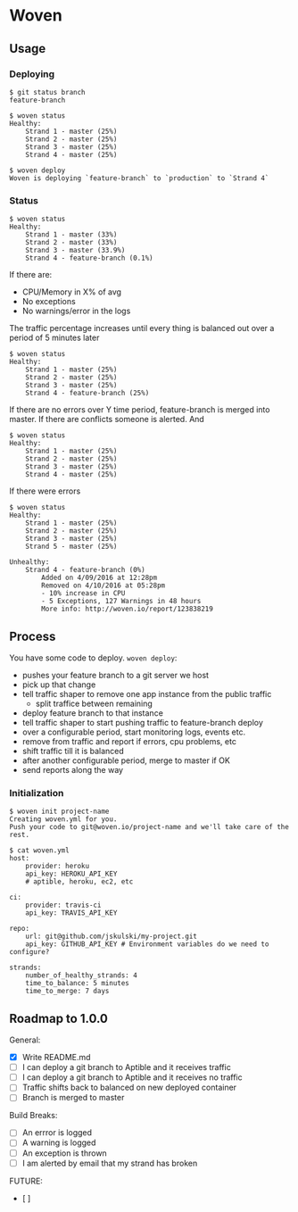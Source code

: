 # Woven

## Usage

### Deploying

```
$ git status branch
feature-branch

$ woven status
Healthy:
    Strand 1 - master (25%)
    Strand 2 - master (25%)
    Strand 3 - master (25%)
    Strand 4 - master (25%)

$ woven deploy
Woven is deploying `feature-branch` to `production` to `Strand 4`
```

### Status

```
$ woven status
Healthy:
    Strand 1 - master (33%)
    Strand 2 - master (33%)
    Strand 3 - master (33.9%)
    Strand 4 - feature-branch (0.1%)
```

If there are:
- CPU/Memory in X% of avg
- No exceptions
- No warnings/error in the logs

The traffic percentage increases until every thing is balanced out over a period of 5 minutes later

```
$ woven status
Healthy:
    Strand 1 - master (25%)
    Strand 2 - master (25%)
    Strand 3 - master (25%)
    Strand 4 - feature-branch (25%)
```

If there are no errors over Y time period, feature-branch is
merged into master. If there are conflicts someone is alerted.
And

```
$ woven status
Healthy:
    Strand 1 - master (25%)
    Strand 2 - master (25%)
    Strand 3 - master (25%)
    Strand 4 - master (25%)
```

If there were errors

```
$ woven status
Healthy:
    Strand 1 - master (25%)
    Strand 2 - master (25%)
    Strand 3 - master (25%)
    Strand 5 - master (25%)

Unhealthy:
    Strand 4 - feature-branch (0%)
        Added on 4/09/2016 at 12:28pm
        Removed on 4/10/2016 at 05:28pm
        - 10% increase in CPU
        - 5 Exceptions, 127 Warnings in 48 hours
        More info: http://woven.io/report/123838219
```

## Process

You have some code to deploy. `woven deploy`:

- pushes your feature branch to a git server we host
- pick up that change
- tell traffic shaper to remove one app instance from the public traffic
    - split traffice between remaining
- deploy feature branch to that instance
- tell traffic shaper to start pushing traffic to feature-branch deploy
- over a configurable period, start monitoring logs, events etc.
- remove from traffic and report if errors, cpu problems, etc
- shift traffic till it is balanced
- after another configurable period, merge to master if OK
- send reports along the way


### Initialization

```
$ woven init project-name
Creating woven.yml for you.
Push your code to git@woven.io/project-name and we'll take care of the rest.
```

```
$ cat woven.yml
host:
    provider: heroku
    api_key: HEROKU_API_KEY
    # aptible, heroku, ec2, etc

ci:
    provider: travis-ci
    api_key: TRAVIS_API_KEY

repo:
    url: git@github.com/jskulski/my-project.git
    api_key: GITHUB_API_KEY # Environment variables do we need to configure?

strands:
    number_of_healthy_strands: 4
    time_to_balance: 5 minutes
    time_to_merge: 7 days
```



## Roadmap to 1.0.0

General:
- [X] Write README.md
- [ ] I can deploy a git branch to Aptible and it receives traffic
- [ ] I can deploy a git branch to Aptible and it receives no traffic
- [ ] Traffic shifts back to balanced on new deployed container
- [ ] Branch is merged to master

Build Breaks:
- [ ] An errror is logged
- [ ] A warning is logged
- [ ] An exception is thrown
- [ ] I am alerted by email that my strand has broken

FUTURE:
- [ ]

